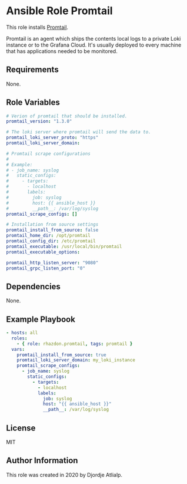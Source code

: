 Ansible Role Promtail
=========

This role installs [Promtail](https://github.com/grafana/loki/tree/master/docs/clients/promtail).

Promtail is an agent which ships the contents local logs to a private Loki instance or to the Grafana Cloud.
It's usually deployed to every machine that has applications needed to be monitored.  

Requirements
------------
None.

Role Variables
--------------

``` yaml
# Verion of promtail that should be installed.
promtail_version: "1.3.0"

# The loki server where promtail will send the data to.
promtail_loki_server_proto: "https"
promtail_loki_server_domain:

# Promtail scrape configurations
#
# Example:
# - job_name: syslog
#   static_configs:
#     - targets:
#       - localhost
#       labels:
#         job: syslog
#         host: {{ ansible_host }}
#         __path__: /var/log/syslog
promtail_scrape_configs: []

# Installation from source settings
promtail_install_from_source: false
promtail_home_dir: /opt/promtail
promtail_config_dir: /etc/promtail
promtail_executable: /usr/local/bin/promtail
promtail_executable_options:

promtail_http_listen_server: "9080"
promtail_grpc_listen_port: "0"
```

Dependencies
------------
None.

Example Playbook
----------------

``` yaml
- hosts: all
  roles:
    - { role: rhazdon.promtail, tags: promtail }
  vars:
    promtail_install_from_source: true
    promtail_loki_server_domain: my_loki_instance
    promtail_scrape_configs:
      - job_name: syslog
        static_configs:
          - targets:
            - localhost
            labels:
              job: syslog
              host: "{{ ansible_host }}"
              __path__: /var/log/syslog
```

License
-------

MIT

Author Information
------------------

This role was created in 2020 by Djordje Atlialp. 
